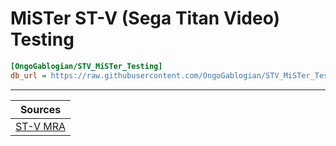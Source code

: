 # MiSTer ST-V (Sega Titan Video) Testing 

```ini
[OngoGablogian/STV_MiSTer_Testing]
db_url = https://raw.githubusercontent.com/OngoGablogian/STV_MiSTer_Testing/db/db.json.zip
```
----

| Sources |
| :---: |
| [ST-V MRA](https://github.com/zakk4223/STV-MRA)                                                                                    |
